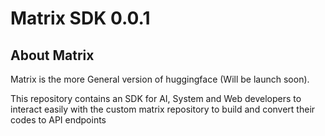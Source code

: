 # Matrix SDK 0.0.1

## About Matrix

Matrix is the more General version of huggingface (Will be launch soon).

This repository contains an SDK for AI, System and Web developers to interact easily with the custom matrix repository to build and convert their codes to API endpoints


